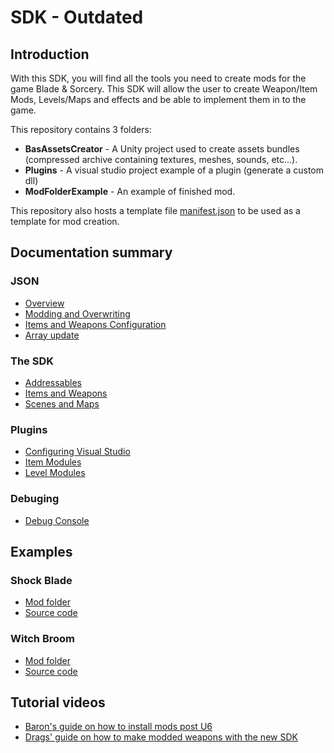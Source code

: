 # SDK - Outdated

## Introduction

With this SDK, you will find all the tools you need to create mods for the game Blade & Sorcery. This SDK will allow the user to create Weapon/Item Mods, Levels/Maps and effects and be able to implement them in to the game. 
 
This repository contains 3 folders:

* **BasAssetsCreator** - A Unity project used to create assets bundles (compressed archive containing textures, meshes, sounds, etc...).
* **Plugins** - A visual studio project example of a plugin (generate a custom dll)
* **ModFolderExample** - An example of finished mod.

This repository also hosts a template file [manifest.json](https://github.com/KospY/BasSDK/blob/master/_ModsExamples/ModFolder/WitchBroom/manifest.json) to be used as a template for mod creation. 
## Documentation summary

### JSON
* [Overview](https://github.com/KospY/BasSDK/wiki/JSONs:-An-Overview)
* [Modding and Overwriting](https://github.com/KospY/BasSDK/wiki/JSONs:-Modding-and-Overwriting)
* [Items and Weapons Configuration](https://github.com/KospY/BasSDK/wiki/JSONs:-Item-and-Weapon-Configuration)
* [Array update](https://github.com/KospY/BasSDK/wiki/JSON-Array-update)

### The SDK
* [Addressables](https://github.com/KospY/BasSDK/wiki/The-SDK:-Addressables)
* [Items and Weapons](https://github.com/KospY/BasSDK/wiki/The-SDK:-Items-and-Weapons)
* [Scenes and Maps](https://github.com/KospY/BasSDK/wiki/The-SDK:-Scenes-and-Maps)

### Plugins
* [Configuring Visual Studio](https://github.com/KospY/BasSDK/wiki/Configuring-Visual-Studio)
* [Item Modules](https://github.com/KospY/BasSDK/wiki/Item-modules)
* [Level Modules](https://github.com/KospY/BasSDK/wiki/Level-modules)

### Debuging
* [Debug Console](https://github.com/KospY/BasSDK/wiki/Debug-console)

## Examples

### Shock Blade
* [Mod folder](https://github.com/KospY/BasSDK/tree/master/ModFolderExample/ShockBlade)
* [Source code](https://github.com/KospY/BasSDK/tree/master/Plugins/ShockBlade)

### Witch Broom
* [Mod folder](https://github.com/KospY/BasSDK/tree/master/ModFolderExample/WitchBroom)
* [Source code](https://github.com/KospY/BasSDK/tree/master/Plugins/WitchBroom)

## Tutorial videos
* [Baron's guide on how to install mods post U6](https://www.youtube.com/watch?v=2JtNUPs0bqs&feature=youtu.be)
* [Drags' guide on how to make modded weapons with the new SDK](https://www.youtube.com/watch?v=o2YRahXB9ag)
